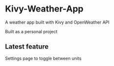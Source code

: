# Kivy-Weather-App

A weather app built with Kivy and OpenWeather API

Built as a personal project

## Latest feature

Settings page to toggle between units

